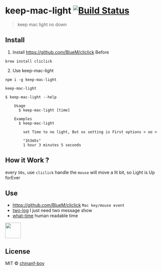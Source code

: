 # keep-mac-light [![Build Status](https://travis-ci.org/chinanf-boy/keep-mac-light.svg?branch=master)](https://travis-ci.org/chinanf-boy/keep-mac-light)

> keep mac light no down

## Install

1. Install https://github.com/BlueM/cliclick Before

```
brew install cliclick
```

2. Use keep-mac-light

```
npm i -g keep-mac-light
```

```
keep-mac-light
```

```
$ keep-mac-light --help

	Usage
	  $ keep-mac-light [time]

	Examples
	  $ keep-mac-light

		set Time to no light, But os setting is First options < oo >

		"1h3m5s"
		1 hour 3 minutes 5 seconds
```

## How it Work ?

every `50s`, use `cliclick` handle the `mouse` will move a lit bit, so Light is Up forEver



## Use

- https://github.com/BlueM/cliclick `Mac key/mouse event`
- [two-log](https://github.com/chinanf-boy/two-log) I just need two message show
- [what-time](https://github.com/chinanf-boy/what-time) human readable time


<a href="https://patreon.com/yobrave">
<img src="https://c5.patreon.com/external/logo/become_a_patron_button@2x.png" height="50">
</a>

## License

MIT © [chinanf-boy](http://llever.com)
